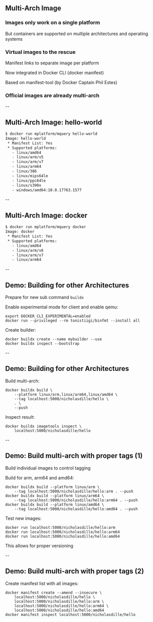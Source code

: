 ## Multi-Arch Image

### Images only work on a single platform

But containers are supported on multiple architectures and operating systems

### Virtual images to the rescue

Manifest links to separate image per platform

Now integrated in Docker CLI (docker manifest)

Based on manifest-tool (by Docker Captain Phil Estes)

### Official images are already multi-arch

--

## Multi-Arch Image: hello-world

```bash
$ docker run mplatform/mquery hello-world
Image: hello-world
 * Manifest List: Yes
 * Supported platforms:
   - linux/amd64
   - linux/arm/v5
   - linux/arm/v7
   - linux/arm64
   - linux/386
   - linux/mips64le
   - linux/ppc64le
   - linux/s390x
   - windows/amd64:10.0.17763.1577
```

--

## Multi-Arch Image: docker

```bash
$ docker run mplatform/mquery docker
Image: docker
 * Manifest List: Yes
 * Supported platforms:
   - linux/amd64
   - linux/arm/v6
   - linux/arm/v7
   - linux/arm64
```

--

## Demo: Building for other Architectures

Prepare for new sub command `buildx`

Enable experimental mode for client and enable qemu:

```plaintext
export DOCKER_CLI_EXPERIMENTAL=enabled
docker run --privileged --rm tonistiigi/binfmt --install all
```

Create builder:

```plaintext
docker buildx create --name mybuilder --use
docker buildx inspect --bootstrap
```

--

## Demo: Building for other Architectures

Build multi-arch:

```plaintext
docker buildx build \
    --platform linux/arm,linux/arm64,linux/amd64 \
    --tag localhost:5000/nicholasdille/hello \
    . \
    --push
```

Inspect result:

```plaintext
docker buildx imagetools inspect \
    localhost:5000/nicholasdille/hello
```

--

## Demo: Build multi-arch with proper tags (1)

Build individual images to control tagging

Build for arm, arm64 and amd64:

```plaintext
docker buildx build --platform linux/arm \
    --tag localhost:5000/nicholasdille/hello:arm . --push
docker buildx build --platform linux/arm64 \
    --tag localhost:5000/nicholasdille/hello:arm64 . --push
docker buildx build --platform linux/amd64 \
    --tag localhost:5000/nicholasdille/hello:amd64 . --push
```

Test new images:

```plaintext
docker run localhost:5000/nicholasdille/hello:arm
docker run localhost:5000/nicholasdille/hello:arm64
docker run localhost:5000/nicholasdille/hello:amd64
```

This allows for proper versioning

--

## Demo: Build multi-arch with proper tags (2)

Create manifest list with all images:

```plaintext
docker manifest create --amend --insecure \
    localhost:5000/nicholasdille/hello \
    localhost:5000/nicholasdille/hello:arm \
    localhost:5000/nicholasdille/hello:arm64 \
    localhost:5000/nicholasdille/hello:amd64
docker manifest inspect localhost:5000/nicholasdille/hello
```
